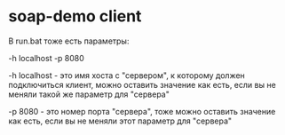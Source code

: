 soap-demo client
================

В run.bat тоже есть параметры:

-h localhost -p 8080

-h localhost - это имя хоста с "сервером", к которому должен подключиться клиент,
               можно оставить значение как есть, если вы не меняли такой же
               параметр для "сервера"

-p 8080      - это номер порта "сервера", тоже можно оставить значение как есть,
               если вы не меняли этот параметр для "сервера"
